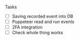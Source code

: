 Tasks

- [ ] Saving recorded event into DB
- [ ] Puppeteer read and run events
- [ ] 2FA integration
- [ ] Check whole thing works